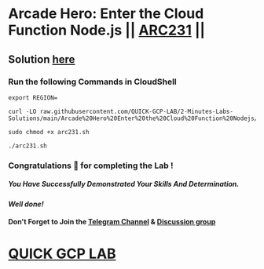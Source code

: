 # Arcade Hero: Enter the Cloud Function Node.js || [ARC231](https://www.cloudskillsboost.google/focuses/98840?parent=catalog) ||

## Solution [here](https://youtu.be/-bGegiI6cv0)

### Run the following Commands in CloudShell

```
export REGION=
```
```
curl -LO raw.githubusercontent.com/QUICK-GCP-LAB/2-Minutes-Labs-Solutions/main/Arcade%20Hero%20Enter%20the%20Cloud%20Function%20Nodejs/arc231.sh

sudo chmod +x arc231.sh

./arc231.sh
```

### Congratulations 🎉 for completing the Lab !

##### *You Have Successfully Demonstrated Your Skills And Determination.*

#### *Well done!*

#### Don't Forget to Join the [Telegram Channel](https://t.me/quickgcplab) & [Discussion group](https://t.me/quickgcplabchats)

# [QUICK GCP LAB](https://www.youtube.com/@quickgcplab)
